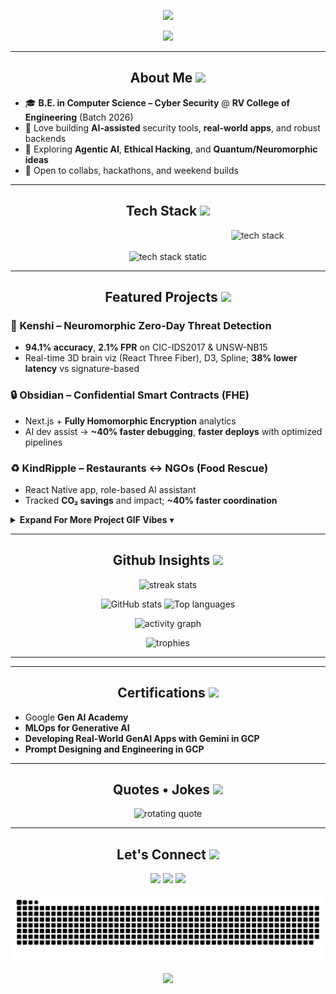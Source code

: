 <!-- =========================================
     YUVRAJ KUMAR • INTERACTIVE PROFILE README
     ========================================= -->

<!-- HEADER WAVES + TITLE -->
<p align="center">
  <img src="https://capsule-render.vercel.app/api?type=waving&height=220&color=0:7953CD,100:00C2FF&text=Hey%20there%20%F0%9F%91%8B%20I'm%20Yuvraj%20Kumar&fontAlign=50&fontSize=42&fontColor=ffffff&desc=Cybersecurity%20%7C%20AI%20%7C%20Full-Stack&descAlign=50&descSize=18" />
</p>

<!-- TYPING INTRO -->
<p align="center">
  <img src="https://readme-typing-svg.demolab.com?font=Fira+Code&pause=1200&center=true&vCenter=true&width=820&lines=Cybersecurity+Enthusiast+%E2%9A%A1;AI+Innovator+%F0%9F%A4%96;Full-Stack+Developer+%F0%9F%92%BB;Always+Learning%2C+Building%2C+Shipping%20%E2%9C%A8" />
</p>

---

<h2 align="center"><b>About Me</b> <img src="https://media.giphy.com/media/3oEduSbSGpGaRX2Vri/giphy.gif" width="28" /></h2>

- 🎓 **B.E. in Computer Science – Cyber Security** @ **RV College of Engineering** (Batch 2026)
- 🔐 Love building **AI-assisted** security tools, **real-world apps**, and robust backends
- 🌱 Exploring **Agentic AI**, **Ethical Hacking**, and **Quantum/Neuromorphic ideas**
- 🤝 Open to collabs, hackathons, and weekend builds

---

<h2 align="center"><b>Tech Stack</b> <img src="https://media.giphy.com/media/UVG0BN8TOMKkPOJS6e/giphy.gif" width="28" /></h2>

<!-- Animated marquee of icons -->
<p align="center">
  <marquee behavior="scroll" direction="left" scrollamount="6" width="92%">
    <img height="42" src="https://skillicons.dev/icons?i=java,python,cpp,js,ts,react,next,node,express,fastapi,flask,postgres,mysql,redis,docker,gcp,git,figma,tailwind,d3&perline=20" alt="tech stack" />
  </marquee>
</p>

<!-- Static fallback -->
<p align="center">
  <img height="42" src="https://skillicons.dev/icons?i=java,python,cpp,js,ts,react,next,node,express,fastapi,flask,postgres,mysql,redis,docker,gcp,git,figma,tailwind,d3&perline=10" alt="tech stack static" />
</p>

---

<h2 align="center"><b>Featured Projects</b> <img src="https://media.giphy.com/media/l0ExvMq8h1aE7Y5bW/giphy.gif" width="28" /></h2>

### 🧠 Kenshi – Neuromorphic Zero-Day Threat Detection
- **94.1% accuracy**, **2.1% FPR** on CIC-IDS2017 & UNSW-NB15
- Real-time 3D brain viz (React Three Fiber), D3, Spline; **38% lower latency** vs signature-based

### 🔒 Obsidian – Confidential Smart Contracts (FHE)
- Next.js + **Fully Homomorphic Encryption** analytics
- AI dev assist → **~40% faster debugging**, **faster deploys** with optimized pipelines

### ♻️ KindRipple – Restaurants ↔ NGOs (Food Rescue)
- React Native app, role-based AI assistant
- Tracked **CO₂ savings** and impact; **~40% faster coordination**

<details>
  <summary><b>Expand For More Project GIF Vibes</b> ▾</summary>
  <br/>
  <p align="center">
    <img src="https://media.giphy.com/media/eNAsjO55tPbgaor7ma/giphy.gif" width="320" />
    <img src="https://media.giphy.com/media/WoD6JZnwap6s8/giphy.gif" width="320" />
  </p>
</details>

---

<h2 align="center"><b>Github Insights</b> <img src="https://media.giphy.com/media/26tn33aiTi1jkl6H6/giphy.gif" width="28" /></h2>

<p align="center">
  <img height="165" src="https://streak-stats.demolab.com?user=yuv1kun&theme=radical&date_format=j%20M%5B%20Y%5D&fire=DD2727" alt="streak stats"/>
</p>

<p align="center">
  <img height="170" src="https://github-readme-stats.vercel.app/api?username=yuv1kun&show_icons=true&theme=radical&rank_icon=github" alt="GitHub stats"/>
  <img height="170" src="https://github-readme-stats.vercel.app/api/top-langs/?username=yuv1kun&layout=compact&theme=radical&langs_count=10" alt="Top languages"/>
</p>

<!-- Dynamic Activity Graph -->
<p align="center">
  <img src="https://github-readme-activity-graph.vercel.app/graph?username=yuv1kun&theme=react-dark&hide_border=true&area=true" alt="activity graph"/>
</p>

<!-- Trophies -->
<p align="center">
  <img src="https://github-profile-trophy.vercel.app/?username=yuv1kun&theme=radical&row=1&column=6" alt="trophies"/>
</p>

---


---

<h2 align="center"><b>Certifications</b> <img src="https://media.giphy.com/media/ZbftmEwHTJIBm/giphy.gif" width="28" /></h2>

- Google **Gen AI Academy**
- **MLOps for Generative AI**
- **Developing Real-World GenAI Apps with Gemini in GCP**
- **Prompt Designing and Engineering in GCP**

---

<h2 align="center"><b>Quotes • Jokes</b> <img src="https://media.giphy.com/media/13HgwGsXF0aiGY/giphy.gif" width="28" /></h2>

<p align="center">
  <img src="https://quotes-github-readme.vercel.app/api?type=horizontal&theme=radical" alt="rotating quote"/>
</p>

---

<h2 align="center"><b>Let's Connect</b> <img src="https://media.giphy.com/media/5WJlA1Q4YQk0E/giphy.gif" width="28" /></h2>

<p align="center">
  <a href="mailto:kyuvraj756@gmail.com"><img src="https://img.shields.io/badge/GMAIL-D14836?logo=gmail&logoColor=white&style=for-the-badge"/></a>
  <a href="https://www.linkedin.com/in/yuvraj-kumar101"><img src="https://img.shields.io/badge/LINKEDIN-0A66C2?logo=linkedin&logoColor=white&style=for-the-badge"/></a>
  <a href="https://github.com/yuv1kun"><img src="https://img.shields.io/badge/GITHUB-181717?logo=github&logoColor=white&style=for-the-badge"/></a>
</p>

<!-- Snake contribution animation -->
<p align="center">
  <img src="https://github.com/Platane/snk/raw/output/github-contribution-grid-snake.svg" alt="snake animation" />
</p>

<!-- FOOTER WAVES -->
<p align="center">
  <img src="https://capsule-render.vercel.app/api?type=waving&height=140&section=footer&color=0:00C2FF,100:7953CD" />
</p>
